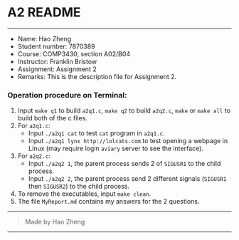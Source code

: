 # A2 README
---

- Name: Hao Zheng
- Student number: 7870389
- Course: COMP3430, section A02/B04
- Instructor: Franklin Bristow
- Assignment: Assignment 2
- Remarks: This is the description file for Assignment 2.

### Operation procedure on Terminal:

1. Input `make q1` to build `a2q1.c`, `make q2` to build `a2q2.c`, `make` or `make all` to build both of the c files.
2. For `a2q1.c`:
	- Input `./a2q1 cat` to test `cat` program in `a2q1.c`.
	- Input `./a2q1 lynx http://lolcats.com` to test opening a webpage in Linux (may require login `aviary` server to see the interface).
3. For `a2q2.c`:
	- Input `./a2q2 1`, the parent process sends 2 of `SIGUSR1` to the child process.
	- Input `./a2q2 2`, the parent process send 2 different signals (`SIGUSR1` then `SIGUSR2`) to the child process.
4. To remove the executables, input `make clean`.
5. The file `MyReport.md` contains my answers for the 2 questions.

---
> Made by Hao Zheng
---
